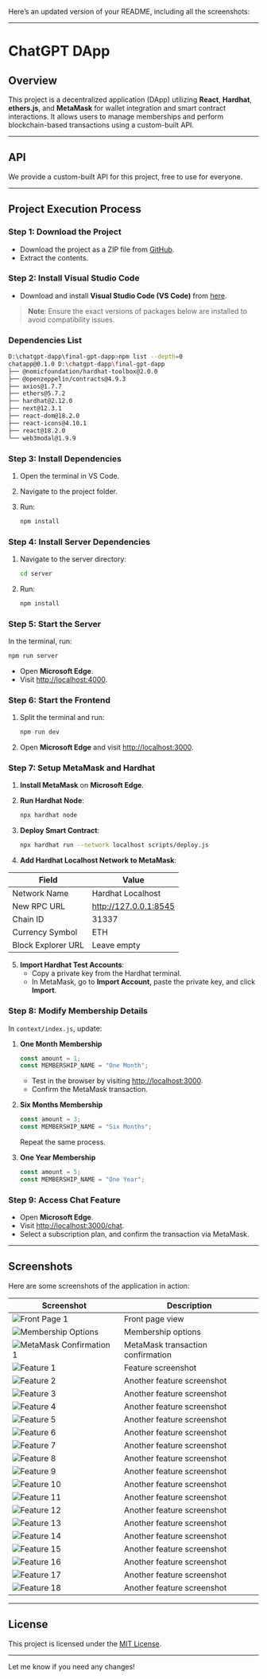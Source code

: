Here’s an updated version of your README, including all the screenshots:

---

# **ChatGPT DApp**

## **Overview**

This project is a decentralized application (DApp) utilizing **React**, **Hardhat**, **ethers.js**, and **MetaMask** for wallet integration and smart contract interactions. It allows users to manage memberships and perform blockchain-based transactions using a custom-built API.

---

## **API**

We provide a custom-built API for this project, free to use for everyone.

---

## **Project Execution Process**

### **Step 1: Download the Project**

- Download the project as a ZIP file from [GitHub](https://github.com/your-repo-link).
- Extract the contents.

### **Step 2: Install Visual Studio Code**

- Download and install **Visual Studio Code (VS Code)** from [here](https://code.visualstudio.com/).

> **Note**: Ensure the exact versions of packages below are installed to avoid compatibility issues.

### **Dependencies List**

```bash
D:\chatgpt-dapp\final-gpt-dapp>npm list --depth=0
chatapp@0.1.0 D:\chatgpt-dapp\final-gpt-dapp
├── @nomicfoundation/hardhat-toolbox@2.0.0
├── @openzeppelin/contracts@4.9.3
├── axios@1.7.7
├── ethers@5.7.2
├── hardhat@2.12.0
├── next@12.3.1
├── react-dom@18.2.0
├── react-icons@4.10.1
├── react@18.2.0
└── web3modal@1.9.9
```

### **Step 3: Install Dependencies**

1. Open the terminal in VS Code.
2. Navigate to the project folder.
3. Run:

   ```bash
   npm install
   ```

### **Step 4: Install Server Dependencies**

1. Navigate to the server directory:

   ```bash
   cd server
   ```

2. Run:

   ```bash
   npm install
   ```

### **Step 5: Start the Server**

In the terminal, run:

```bash
npm run server
```

- Open **Microsoft Edge**.
- Visit [http://localhost:4000](http://localhost:4000).

### **Step 6: Start the Frontend**

1. Split the terminal and run:

   ```bash
   npm run dev
   ```

2. Open **Microsoft Edge** and visit [http://localhost:3000](http://localhost:3000).

### **Step 7: Setup MetaMask and Hardhat**

1. **Install MetaMask** on **Microsoft Edge**.
2. **Run Hardhat Node**:

   ```bash
   npx hardhat node
   ```

3. **Deploy Smart Contract**:

   ```bash
   npx hardhat run --network localhost scripts/deploy.js
   ```

4. **Add Hardhat Localhost Network to MetaMask**:

| **Field**          | **Value**                |
|---------------------|--------------------------|
| Network Name        | Hardhat Localhost        |
| New RPC URL         | http://127.0.0.1:8545    |
| Chain ID            | 31337                    |
| Currency Symbol     | ETH                      |
| Block Explorer URL  | Leave empty              |

5. **Import Hardhat Test Accounts**:
   - Copy a private key from the Hardhat terminal.
   - In MetaMask, go to **Import Account**, paste the private key, and click **Import**.

### **Step 8: Modify Membership Details**

In `context/index.js`, update:

1. **One Month Membership**

   ```javascript
   const amount = 1;
   const MEMBERSHIP_NAME = "One Month";
   ```

   - Test in the browser by visiting [http://localhost:3000](http://localhost:3000).
   - Confirm the MetaMask transaction.

2. **Six Months Membership**

   ```javascript
   const amount = 3;
   const MEMBERSHIP_NAME = "Six Months";
   ```

   Repeat the same process.

3. **One Year Membership**

   ```javascript
   const amount = 5;
   const MEMBERSHIP_NAME = "One Year";
   ```

### **Step 9: Access Chat Feature**

- Open **Microsoft Edge**.
- Visit [http://localhost:3000/chat](http://localhost:3000/chat).
- Select a subscription plan, and confirm the transaction via MetaMask.

---

## **Screenshots**

Here are some screenshots of the application in action:

| Screenshot | Description |
|------------|-------------|
| ![Front Page 1](https://github.com/Sharathhk122/ChatBot/blob/main/Screenshot%20(940).png) | Front page view |
| ![Membership Options](https://github.com/Sharathhk122/ChatBot/blob/main/Screenshot%20(941).png) | Membership options |
| ![MetaMask Confirmation 1](https://github.com/Sharathhk122/ChatBot/blob/main/Screenshot%20(942).png) | MetaMask transaction confirmation |
| ![Feature 1](https://github.com/Sharathhk122/ChatBot/blob/main/Screenshot%20(943).png) | Feature screenshot |
| ![Feature 2](https://github.com/Sharathhk122/ChatBot/blob/main/Screenshot%20(944).png) | Another feature screenshot |
| ![Feature 3](https://github.com/Sharathhk122/ChatBot/blob/main/Screenshot%20(945).png) | Another feature screenshot |
| ![Feature 4](https://github.com/Sharathhk122/ChatBot/blob/main/Screenshot%20(946).png) | Another feature screenshot |
| ![Feature 5](https://github.com/Sharathhk122/ChatBot/blob/main/Screenshot%20(947).png) | Another feature screenshot |
| ![Feature 6](https://github.com/Sharathhk122/ChatBot/blob/main/Screenshot%20(948).png) | Another feature screenshot |
| ![Feature 7](https://github.com/Sharathhk122/ChatBot/blob/main/Screenshot%20(949).png) | Another feature screenshot |
| ![Feature 8](https://github.com/Sharathhk122/ChatBot/blob/main/Screenshot%20(950).png) | Another feature screenshot |
| ![Feature 9](https://github.com/Sharathhk122/ChatBot/blob/main/Screenshot%20(951).png) | Another feature screenshot |
| ![Feature 10](https://github.com/Sharathhk122/ChatBot/blob/main/Screenshot%20(952).png) | Another feature screenshot |
| ![Feature 11](https://github.com/Sharathhk122/ChatBot/blob/main/Screenshot%20(953).png) | Another feature screenshot |
| ![Feature 12](https://github.com/Sharathhk122/ChatBot/blob/main/Screenshot%20(954).png) | Another feature screenshot |
| ![Feature 13](https://github.com/Sharathhk122/ChatBot/blob/main/Screenshot%20(955).png) | Another feature screenshot |
| ![Feature 14](https://github.com/Sharathhk122/ChatBot/blob/main/Screenshot%20(956).png) | Another feature screenshot |
| ![Feature 15](https://github.com/Sharathhk122/ChatBot/blob/main/Screenshot%20(957).png) | Another feature screenshot |
| ![Feature 16](https://github.com/Sharathhk122/ChatBot/blob/main/Screenshot%20(958).png) | Another feature screenshot |
| ![Feature 17](https://github.com/Sharathhk122/ChatBot/blob/main/Screenshot%20(959).png) | Another feature screenshot |
| ![Feature 18](https://github.com/Sharathhk122/ChatBot/blob/main/Screenshot%20(960).png) | Another feature screenshot |

---

## **License**

This project is licensed under the [MIT License](LICENSE).

---

Let me know if you need any changes!
